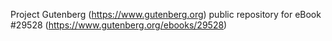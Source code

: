 Project Gutenberg (https://www.gutenberg.org) public repository for eBook #29528 (https://www.gutenberg.org/ebooks/29528)
